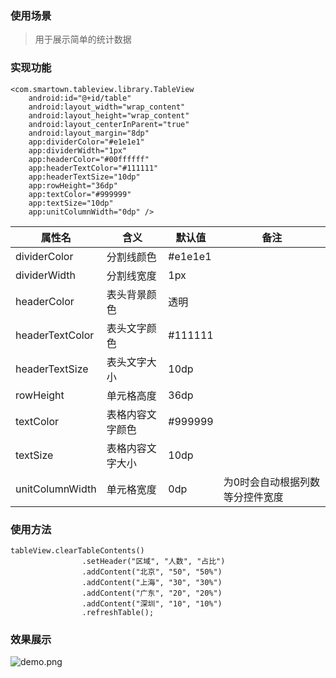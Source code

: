 ### 使用场景
> 用于展示简单的统计数据

### 实现功能
    <com.smartown.tableview.library.TableView
        android:id="@+id/table"
        android:layout_width="wrap_content"
        android:layout_height="wrap_content"
        android:layout_centerInParent="true"
        android:layout_margin="8dp"
        app:dividerColor="#e1e1e1"
        app:dividerWidth="1px"
        app:headerColor="#00ffffff"
        app:headerTextColor="#111111"
        app:headerTextSize="10dp"
        app:rowHeight="36dp"
        app:textColor="#999999"
        app:textSize="10dp"
        app:unitColumnWidth="0dp" />

属性名|含义|默认值|备注
---|---|---|---
dividerColor|分割线颜色|#e1e1e1|
dividerWidth|分割线宽度|1px|
headerColor|表头背景颜色|透明|
headerTextColor|表头文字颜色|#111111|
headerTextSize|表头文字大小|10dp|
rowHeight|单元格高度|36dp|
textColor|表格内容文字颜色|#999999|
textSize|表格内容文字大小|10dp|
unitColumnWidth|单元格宽度|0dp|为0时会自动根据列数等分控件宽度

### 使用方法
    tableView.clearTableContents()
                    .setHeader("区域", "人数", "占比")
                    .addContent("北京", "50", "50%")
                    .addContent("上海", "30", "30%")
                    .addContent("广东", "20", "20%")
                    .addContent("深圳", "10", "10%")
                    .refreshTable();
### 效果展示
![demo.png](http://upload-images.jianshu.io/upload_images/1951791-8278676dabba094b.png?imageMogr2/auto-orient/strip%7CimageView2/2/w/1240)
